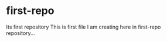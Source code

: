 # first-repo
Its first repository
This is first file I am creating here in first-repo repository...
